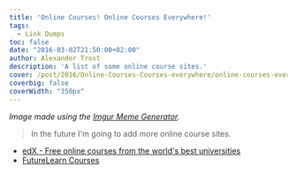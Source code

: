 ```yaml
---
title: 'Online Courses! Online Courses Everywhere!'
tags:
  - Link Dumps
toc: false
date: "2016-03-02T21:50:00+02:00"
author: Alexander Trost
description: 'A list of some online course sites.'
cover: /post/2016/Online-Courses-Courses-everywhere/online-courses-everywhere-meme.png
coverbig: false
coverWidth: "350px"
---
```


_Image made using the [Imgur Meme Generator](http://imgur.com/memegen)._

> In the future I'm going to add more online course sites.

* [edX - Free online courses from the world's best universities](https://www.edx.org/)
* [FutureLearn Courses](https://www.futurelearn.com/courses)
